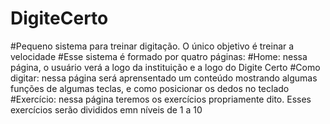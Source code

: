 # DigiteCerto
#Pequeno sistema para treinar digitação. O único objetivo é treinar a velocidade 
#Esse sistema é formado por quatro páginas:
#Home: nessa página, o usuário verá a logo da instituição e a logo do Digite Certo
#Como digitar: nessa página será aprensentado um conteúdo mostrando algumas funções de algumas teclas, e como posicionar os dedos no teclado
#Exercício: nessa página teremos os exercícios propriamente dito. Esses exercícios serão divididos emn níveis de 1 a 10

